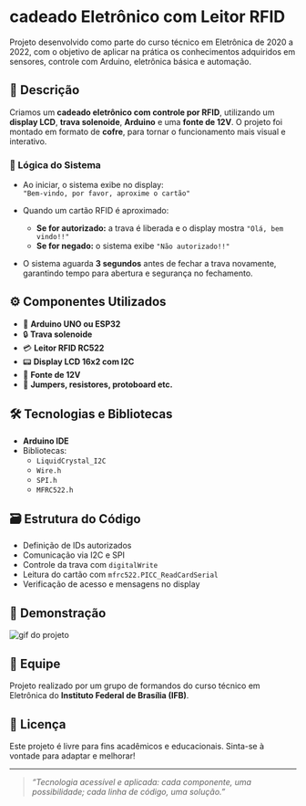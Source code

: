 # cadeado Eletrônico com Leitor RFID

Projeto desenvolvido como parte do curso técnico em Eletrônica de 2020 a 2022, com o objetivo de aplicar na prática os conhecimentos adquiridos em sensores, controle com Arduino, eletrônica básica e automação.

## 🔐 Descrição

Criamos um **cadeado eletrônico com controle por RFID**, utilizando um **display LCD**, **trava solenoide**, **Arduino** e uma **fonte de 12V**. O projeto foi montado em formato de **cofre**, para tornar o funcionamento mais visual e interativo.

### 🧠 Lógica do Sistema

- Ao iniciar, o sistema exibe no display:  
  `"Bem-vindo, por favor, aproxime o cartão"`

- Quando um cartão RFID é aproximado:
  - **Se for autorizado:** a trava é liberada e o display mostra `"Olá, bem vindo!!"`
  - **Se for negado:** o sistema exibe `"Não autorizado!!"`

- O sistema aguarda **3 segundos** antes de fechar a trava novamente, garantindo tempo para abertura e segurança no fechamento.

## ⚙️ Componentes Utilizados

- 🔄 **Arduino UNO ou ESP32**
- 🔒 **Trava solenoide**
- 💳 **Leitor RFID RC522**
- 📟 **Display LCD 16x2 com I2C**
- 🔌 **Fonte de 12V**
- 🧠 **Jumpers, resistores, protoboard etc.**

## 🛠️ Tecnologias e Bibliotecas

- **Arduino IDE**
- Bibliotecas:
  - `LiquidCrystal_I2C`
  - `Wire.h`
  - `SPI.h`
  - `MFRC522.h`

## 🗃️ Estrutura do Código

- Definição de IDs autorizados
- Comunicação via I2C e SPI
- Controle da trava com `digitalWrite`
- Leitura do cartão com `mfrc522.PICC_ReadCardSerial`
- Verificação de acesso e mensagens no display

## 📸 Demonstração


![gif do projeto](./imagens/IMG_8924.gif)

## 👥 Equipe

Projeto realizado por um grupo de formandos do curso técnico em Eletrônica do **Instituto Federal de Brasília (IFB)**.

## 🧾 Licença

Este projeto é livre para fins acadêmicos e educacionais. Sinta-se à vontade para adaptar e melhorar!

---

> _“Tecnologia acessível e aplicada: cada componente, uma possibilidade; cada linha de código, uma solução.”_
